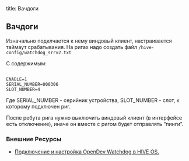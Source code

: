 title: Вачдоги

## Вачдоги
Изначально подклчается к нему виндовый клиент, настраивается таймаут срабатывания.
На ригах надо создать файл
`/hive-config/watchdog_srrv2.txt`

С содержимым:
<pre><code>
ENABLE=1
SERIAL_NUMBER=000306
SLOT_NUMBER=4
</code></pre>
Где SERIAL_NUMBER - серийник устройства, SLOT_NUMBER - слот, к которому подключен риг.

После ребута рига нужно выключить виндовый клиент (в интерфейсе есть отключение), иначе он вместе с ригом будет отправлять “пинги”.

### Внешние Ресурсы
- <a href="http://finance-quality.ru/podklyuchenie-i-nastrojka-opendev-watchdog-v-hive-os/">Подключение и настройка OpenDev Watchdog в HIVE OS.</a>
